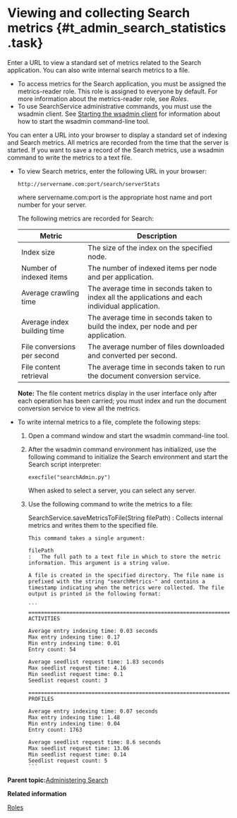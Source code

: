 # Viewing and collecting Search metrics {#t_admin_search_statistics .task}

Enter a URL to view a standard set of metrics related to the Search application. You can also write internal search metrics to a file.

-   To access metrics for the Search application, you must be assigned the metrics-reader role. This role is assigned to everyone by default. For more information about the metrics-reader role, see *Roles*.
-   To use SearchService administrative commands, you must use the wsadmin client. See [Starting the wsadmin client](t_admin_wsadmin_starting.md) for information about how to start the wsadmin command-line tool.

You can enter a URL into your browser to display a standard set of indexing and Search metrics. All metrics are recorded from the time that the server is started. If you want to save a record of the Search metrics, use a wsadmin command to write the metrics to a text file.

-   To view Search metrics, enter the following URL in your browser:

    ```
    http://servername.com:port/search/serverStats
    ```

    where servername.com:port is the appropriate host name and port number for your server.

    The following metrics are recorded for Search:

    |Metric|Description|
    |------|-----------|
    |Index size|The size of the index on the specified node.|
    |Number of indexed items|The number of indexed items per node and per application.|
    |Average crawling time|The average time in seconds taken to index all the applications and each individual application.|
    |Average index building time|The average time in seconds taken to build the index, per node and per application.|
    |File conversions per second|The average number of files downloaded and converted per second.|
    |File content retrieval|The average time in seconds taken to run the document conversion service.|

    **Note:** The file content metrics display in the user interface only after each operation has been carried; you must index and run the document conversion service to view all the metrics.

-   To write internal metrics to a file, complete the following steps:

    1.  Open a command window and start the wsadmin command-line tool.

    2.  After the wsadmin command environment has initialized, use the following command to initialize the Search environment and start the Search script interpreter:

        ```
        execfile("searchAdmin.py")
        ```

        When asked to select a server, you can select any server.

    3.  Use the following command to write the metrics to a file:

        SearchService.saveMetricsToFile\(String filePath\)
        :   Collects internal metrics and writes them to the specified file.

            This command takes a single argument:

            filePath
            :   The full path to a text file in which to store the metric information. This argument is a string value.

            A file is created in the specified directory. The file name is prefixed with the string "searchMetrics-" and contains a timestamp indicating when the metrics were collected. The file output is printed in the following format:

            ```
            ================================================================
            ACTIVITIES
            
            Average entry indexing time: 0.03 seconds
            Max entry indexing time: 0.17
            Min entry indexing time: 0.01
            Entry count: 54
            
            Average seedlist request time: 1.83 seconds
            Max seedlist request time: 4.16
            Min seedlist request time: 0.1
            Seedlist request count: 3
            
            ================================================================
            PROFILES
            
            Average entry indexing time: 0.07 seconds
            Max entry indexing time: 1.48
            Min entry indexing time: 0.04
            Entry count: 1763
            
            Average seedlist request time: 8.6 seconds
            Max seedlist request time: 13.06
            Min seedlist request time: 0.14
            Seedlist request count: 5
            ```


**Parent topic:**[Administering Search](../admin/c_admin_search.md)

**Related information**  


[Roles](../admin/r_admin_common_user_roles.md)

